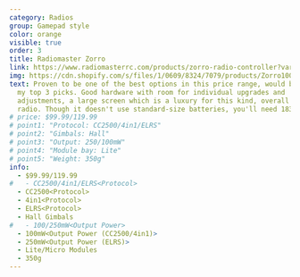 ```yaml
---
category: Radios
group: Gamepad style
color: orange
visible: true
order: 3
title: Radiomaster Zorro
link: https://www.radiomasterrc.com/products/zorro-radio-controller?variant=42171729674471
img: https://cdn.shopify.com/s/files/1/0609/8324/7079/products/Zorro1000X1000-1_1800x1800.jpg?v=1639385410
text: Proven to be one of the best options in this price range, would be one of
  my top 3 picks. Good hardware with room for individual upgrades and
  adjustments, a large screen which is a luxury for this kind, overall a good
  radio. Though it doesn't use standard-size batteries, you'll need 18350 cells
# price: $99.99/119.99
# point1: "Protocol: CC2500/4in1/ELRS"
# point2: "Gimbals: Hall"
# point3: "Output: 250/100mW"
# point4: "Module bay: Lite"
# point5: "Weight: 350g"
info:
  - $99.99/119.99
#   - CC2500/4in1/ELRS<Protocol>
  - CC2500<Protocol>
  - 4in1<Protocol>
  - ELRS<Protocol>
  - Hall Gimbals
#   - 100/250mW<Output Power>
  - 100mW<Output Power (CC2500/4in1)>
  - 250mW<Output Power (ELRS)>
  - Lite/Micro Modules
  - 350g
---
```

